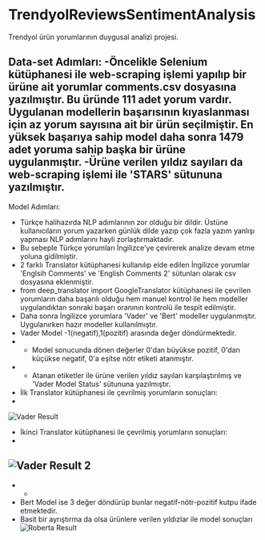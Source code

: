 # TrendyolReviewsSentimentAnalysis

Trendyol ürün yorumlarının duygusal analizi projesi.

Data-set Adımları:
-Öncelikle Selenium kütüphanesi ile web-scraping işlemi yapılıp bir ürüne ait yorumlar comments.csv dosyasına yazılmıştır. Bu üründe 111 adet yorum vardır. Uygulanan modellerin başarısının kıyaslanması için az yorum sayısına ait bir ürün seçilmiştir. En yüksek başarıya sahip model daha sonra 1479 adet yoruma sahip başka bir ürüne uygulanmıştır.
-Ürüne verilen yıldız sayıları da web-scraping işlemi ile 'STARS' sütununa yazılmıştır.
-

Model Adımları:
- Türkçe halihazırda NLP adımlarının zor olduğu bir dildir. Üstüne kullanıcıların yorum yazarken günlük dilde yazıp çok fazla yazım yanlışı yapması NLP adımlarını hayli zorlaştırmaktadır. 
- Bu sebeple Türkçe yorumları İngilizce'ye çevirerek analize devam etme yoluna gidilmiştir.
- 2 farklı Translator kütüphanesi kullanılıp elde edilen İngilizce yorumlar 'Englsih Comments' ve 'English Comments 2' sütunları olarak csv dosyasına eklenmiştir.
- from deep_translator import GoogleTranslator kütüphanesi ile çevrilen yorumların daha başarılı olduğu hem manuel kontrol ile hem modeller uygulandıktan sonraki başarı oranının kontrolü ile tespit edilmiştir.
- Daha sonra İngilizce yorumlara 'Vader' ve 'Bert' modeller uygulanmıştır. Uygulanırken hazır modeller kullanılmıştır.
- Vader Model -1(negatif),1(pozitif) arasında değer döndürmektedir.
- - Model sonucunda dönen değerler 0'dan büyükse pozitif, 0'dan küçükse negatif, 0'a eşitse nötr etiketi atanmıştır.
- - Atanan etiketler ile ürüne verilen yıldız sayıları karşılaştırılmış ve 'Vader Model Status' sütununa yazılmıştır.
- İlk Translator kütüphanesi ile çevrilmiş yorumların sonuçları: 
- 
![Vader Result](https://user-images.githubusercontent.com/87414202/212744256-ca1ff373-e7dc-4183-9506-13041a030853.png)
- İkinci Translator kütüphanesi ile çevrilmiş yorumların sonuçları:
- 
![Vader Result 2](https://user-images.githubusercontent.com/87414202/212744347-74607607-1202-4071-a7c7-c0885f7a1fda.png)
- 
- - 
- Bert Model ise 3 değer döndürüp bunlar negatif-nötr-pozitif kutpu ifade etmektedir.
- Basit bir ayrıştırma da olsa ürünlere verilen yıldızlar ile model sonuçları
![Roberta Result](https://user-images.githubusercontent.com/87414202/212740834-95676d7a-0d2f-4e18-a735-a8d87b4c9e1a.png)
